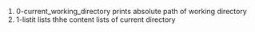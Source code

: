 1. 0-current_working_directory prints absolute path of working directory
2. 1-listit lists thhe content lists of current directory
